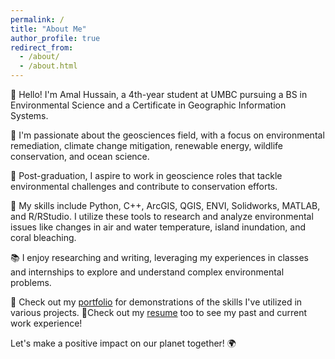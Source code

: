 ```yaml
---
permalink: /
title: "About Me"
author_profile: true
redirect_from: 
  - /about/
  - /about.html
---
```



👋 Hello! I'm Amal Hussain, a 4th-year student at UMBC pursuing a BS in Environmental Science and a Certificate in Geographic Information Systems.

🌱 I'm passionate about the geosciences field, with a focus on environmental remediation, climate change mitigation, renewable energy, wildlife conservation, and ocean science.

💼 Post-graduation, I aspire to work in geoscience roles that tackle environmental challenges and contribute to conservation efforts.

🔬 My skills include Python, C++, ArcGIS, QGIS, ENVI, Solidworks, MATLAB, and R/RStudio. I utilize these tools to research and analyze environmental issues like changes in air and water temperature, island inundation, and coral bleaching.

📚 I enjoy researching and writing, leveraging my experiences in classes and internships to explore and understand complex environmental problems.

🔗 Check out my [portfolio](https://amalh2.github.io/portfolio/) for demonstrations of the skills I've utilized in various projects.
🔗Check out my [resume](https://amalh2.github.io/cv/) too to see my past and current work experience! 

Let's make a positive impact on our planet together! 🌍








